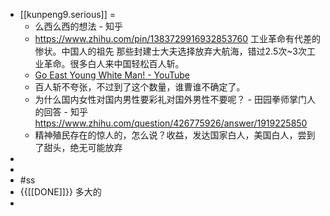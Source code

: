 - [[kunpeng9.serious]] =
    - 么西么西的想法 - 知乎
    - https://www.zhihu.com/pin/1383729916932853760    工业革命有代差的惨状。中国人的祖先 那些封建士大夫选择放弃大航海，错过2.5次~3次工业革命。很多白人来中国轻松百人斩。
    - [Go East Young White Man! - YouTube](https://www.youtube.com/watch?v=s8KCOgLM4AQ)
    - 百人斩不夸张，不过到了这个数量，谁曹谁不确定了。
    - 为什么国内女性对国内男性要彩礼对国外男性不要呢？ - 田园拳师掌门人的回答 - 知乎
https://www.zhihu.com/question/426775926/answer/1919225850
    - 精神殖民存在的惊人的，怎么说？收益，发达国家白人，美国白人，尝到了甜头，绝无可能放弃
- 
- 
- #ss
- {{[[DONE]]}} 多大的
- 
